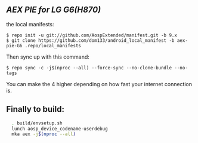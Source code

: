 _AEX PIE for LG G6(H870)_
---------------------------

the local manifests:

	$ repo init -u git://github.com/AospExtended/manifest.git -b 9.x
	$ git clone https://github.com/dom133/android_local_manifest -b aex-pie-G6 .repo/local_manifests

Then sync up with this command:

	$ repo sync -c -j$(nproc --all) --force-sync --no-clone-bundle --no-tags
	
You can make the 4 higher depending on how fast your internet connection is. 

Finally to build:
-----------------

```bash
  . build/envsetup.sh
  lunch aosp_device_codename-userdebug
  mka aex -j$(nproc --all)
```
